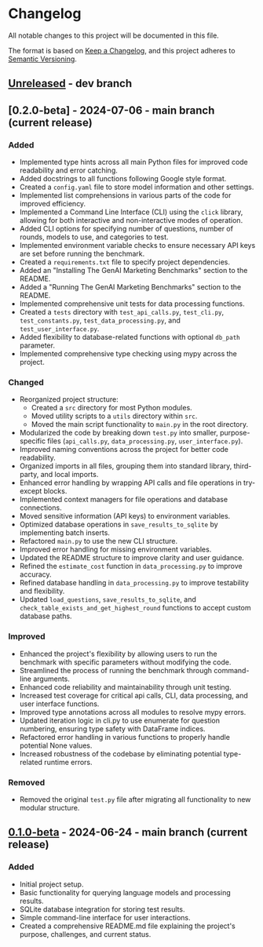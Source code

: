 # Changelog

All notable changes to this project will be documented in this file.

The format is based on [Keep a Changelog](https://keepachangelog.com/en/1.0.0/),
and this project adheres to [Semantic Versioning](https://semver.org/spec/v2.0.0.html).

## [Unreleased] - dev branch

## [0.2.0-beta] - 2024-07-06 - main branch (current release)

### Added
- Implemented type hints across all main Python files for improved code readability and error catching.
- Added docstrings to all functions following Google style format.
- Created a `config.yaml` file to store model information and other settings.
- Implemented list comprehensions in various parts of the code for improved efficiency.
- Implemented a Command Line Interface (CLI) using the `click` library, allowing for both interactive and non-interactive modes of operation.
- Added CLI options for specifying number of questions, number of rounds, models to use, and categories to test.
- Implemented environment variable checks to ensure necessary API keys are set before running the benchmark.
- Created a `requirements.txt` file to specify project dependencies.
- Added an "Installing The GenAI Marketing Benchmarks" section to the README.
- Added a "Running The GenAI Marketing Benchmarks" section to the README.
- Implemented comprehensive unit tests for data processing functions.
- Created a `tests` directory with `test_api_calls.py`, `test_cli.py`, `test_constants.py`, `test_data_processing.py`, and `test_user_interface.py`.
- Added flexibility to database-related functions with optional `db_path` parameter.
- Implemented comprehensive type checking using mypy across the project.

### Changed
- Reorganized project structure:
  - Created a `src` directory for most Python modules.
  - Moved utility scripts to a `utils` directory within `src`.
  - Moved the main script functionality to `main.py` in the root directory.
- Modularized the code by breaking down `test.py` into smaller, purpose-specific files (`api_calls.py`, `data_processing.py`, `user_interface.py`).
- Improved naming conventions across the project for better code readability.
- Organized imports in all files, grouping them into standard library, third-party, and local imports.
- Enhanced error handling by wrapping API calls and file operations in try-except blocks.
- Implemented context managers for file operations and database connections.
- Moved sensitive information (API keys) to environment variables.
- Optimized database operations in `save_results_to_sqlite` by implementing batch inserts.
- Refactored `main.py` to use the new CLI structure.
- Improved error handling for missing environment variables.
- Updated the README structure to improve clarity and user guidance.
- Refined the `estimate_cost` function in `data_processing.py` to improve accuracy.
- Refined database handling in `data_processing.py` to improve testability and flexibility.
- Updated `load_questions`, `save_results_to_sqlite`, and `check_table_exists_and_get_highest_round` functions to accept custom database paths.

### Improved
- Enhanced the project's flexibility by allowing users to run the benchmark with specific parameters without modifying the code.
- Streamlined the process of running the benchmark through command-line arguments.
- Enhanced code reliability and maintainability through unit testing.
- Increased test coverage for critical api calls, CLI, data processing, and user interface functions.
- Improved type annotations across all modules to resolve mypy errors.
- Updated iteration logic in cli.py to use enumerate for question numbering, ensuring type safety with DataFrame indices.
- Refactored error handling in various functions to properly handle potential None values.
- Increased robustness of the codebase by eliminating potential type-related runtime errors.

### Removed
- Removed the original `test.py` file after migrating all functionality to new modular structure.

## [0.1.0-beta] - 2024-06-24 - main branch (current release)

### Added
- Initial project setup.
- Basic functionality for querying language models and processing results.
- SQLite database integration for storing test results.
- Simple command-line interface for user interactions.
- Created a comprehensive README.md file explaining the project's purpose, challenges, and current status.

[Unreleased]: https://github.com/seanbetts/genai-marketing-benchmarks/tree/dev
[0.1.0-beta]: https://github.com/seanbetts/genai-marketing-benchmarks/tree/0.1.0-beta